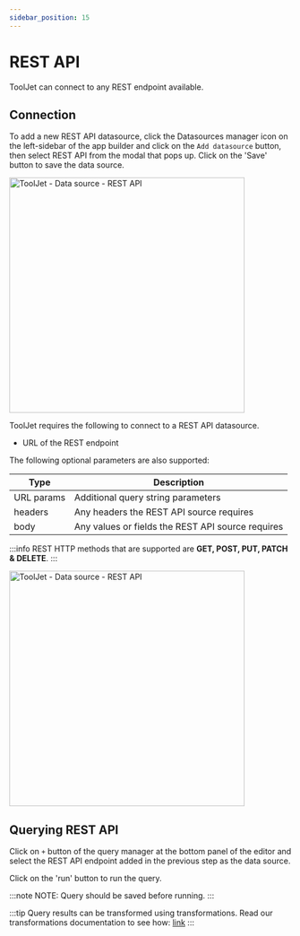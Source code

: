 ```yaml
---
sidebar_position: 15
---
```


# REST API 

ToolJet can connect to any REST endpoint available. 

## Connection

To add a new REST API datasource, click the Datasources manager icon on the left-sidebar of the app builder and click on the `Add datasource` button, then select REST API from the modal that pops up.
Click on the 'Save' button to save the data source.

<img class="screenshot-full" src="/img/datasource-reference/rest-api/rest-api.gif" alt="ToolJet - Data source - REST API" height="420"/>

ToolJet requires the following to connect to a REST API  datasource.

- URL of the REST endpoint

The following optional parameters are also supported:

   | Type         | Description |
   | -----------  | ----------- |
   | URL params   | Additional query string parameters|
   | headers      | Any headers the REST API source requires|
   | body         | Any values or fields the REST API source requires|

:::info
REST HTTP methods that are supported are **GET, POST, PUT, PATCH &amp; DELETE**.
:::

<img class="screenshot-full" src="/img/datasource-reference/rest-api/rest-api-values.gif" alt="ToolJet - Data source - REST API" height="420"/>

## Querying REST API
Click on `+` button of the query manager at the bottom panel of the editor and select the REST API endpoint added in the previous step as the data source.

Click on the 'run' button to run the query. 

:::note
NOTE: Query should be saved before running.
:::

:::tip
Query results can be transformed using transformations. Read our transformations documentation to see how: [link](/docs/tutorial/transformations)
:::